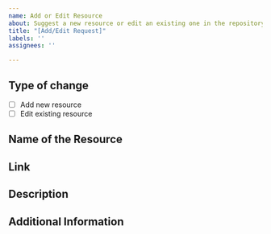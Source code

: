 ```yaml
---
name: Add or Edit Resource
about: Suggest a new resource or edit an existing one in the repository
title: "[Add/Edit Request]"
labels: ''
assignees: ''

---
```


## Type of change
- [ ] Add new resource
- [ ] Edit existing resource

## Name of the Resource
<!-- Please write the name of the resource here. -->

## Link
<!-- Add the link here that you want to add or edit. -->

## Description
<!-- Please provide a brief description of the resource and why it should be added or edited. -->

## Additional Information
<!-- Add any other context  the resource request here. -->

